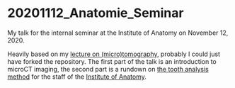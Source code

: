 # 20201112_Anatomie_Seminar

My talk for the internal seminar at the Institute of Anatomy on November 12, 2020.

Heavily based on my [lecture on (micro)tomography](https://github.com/habi/lecture.microtomography), probably I could just have forked the repository.
The first part of the talk is an introduction to microCT imaging, the second part is a rundown on [the tooth analysis method](https://habi.github.io/zmk-tooth-cohort-method-manuscript/) for the staff of the [Institute of Anatomy](https://www.ana.unibe.ch/index_eng.html).
